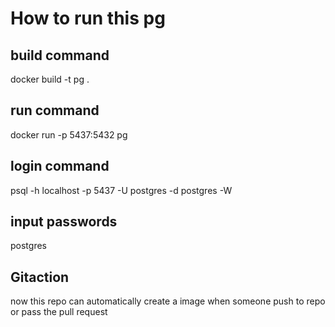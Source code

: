 # How to run this pg

## build command
docker build -t pg .

## run command
docker run -p 5437:5432 pg

## login command
psql -h localhost -p 5437 -U postgres -d postgres -W 

## input passwords
postgres

## Gitaction
now this repo can automatically create a image when someone push to repo or pass the pull request
